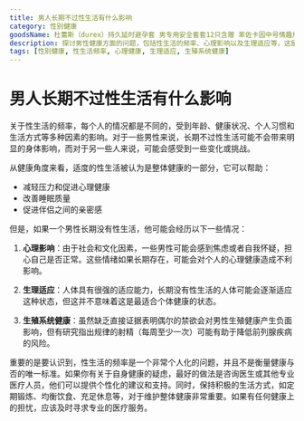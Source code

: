 ```yaml
---
title: 男人长期不过性生活有什么影响
category: 性别健康
goodsName: 杜蕾斯（durex）持久延时避孕套 男专用安全套套12只含赠 苯佐卡因中号情趣用品 【延时NO.1】经典延时10+玻尿酸2
description: 探讨男性健康方面的问题，包括性生活的频率、心理影响以及生理适应等，这是一个普遍关心的话题。
tags: [性别健康, 性生活频率, 心理健康, 生理适应, 生殖系统健康]
---
```

# 男人长期不过性生活有什么影响
关于性生活的频率，每个人的情况都是不同的，受到年龄、健康状况、个人习惯和生活方式等多种因素的影响。对于一些男性来说，长期不过性生活可能不会带来明显的身体影响，而对于另一些人来说，可能会感受到一些变化或挑战。

从健康角度来看，适度的性生活被认为是整体健康的一部分，它可以帮助：

- 减轻压力和促进心理健康
- 改善睡眠质量
- 促进伴侣之间的亲密感

但是，如果一个男性长期没有性生活，他可能会经历以下一些情况：

1. **心理影响**：由于社会和文化因素，一些男性可能会感到焦虑或者自我怀疑，担心自己是否正常。这些情绪如果长期存在，可能会对个人的心理健康造成不利影响。

2. **生理适应**：人体具有很强的适应能力，长期没有性生活的人体可能会逐渐适应这种状态，但这并不意味着这是最适合个体健康的状态。

3. **生殖系统健康**：虽然缺乏直接证据表明偶尔的禁欲会对男性生殖健康产生负面影响，但有研究指出规律的射精（每周至少一次）可能有助于降低前列腺疾病的风险。

重要的是要认识到，性生活的频率是一个非常个人化的问题，并且不是衡量健康与否的唯一标准。如果你有关于自身健康的疑虑，最好的做法是咨询医生或其他专业医疗人员，他们可以提供个性化的建议和支持。同时，保持积极的生活方式，如定期锻炼、均衡饮食、充足休息等，对于维护整体健康非常重要。如果有任何健康上的担忧，应该及时寻求专业的医疗服务。